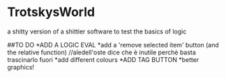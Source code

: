# TrotskysWorld
a shitty version of a shittier software to test the basics of logic

##TO DO
*ADD A LOGIC EVAL
*add a 'remove selected item' button (and the relative function) //aledell'oste dice che è inutile perchè basta trascinarlo fuori
*add different colours
*ADD TAG BUTTON
*better graphics!
